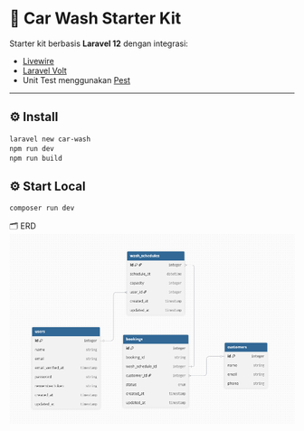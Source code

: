 # 🚗 Car Wash Starter Kit

Starter kit berbasis **Laravel 12** dengan integrasi:

-   [Livewire](https://livewire.laravel.com/)
-   [Laravel Volt](https://laravel.com/docs/volt)
-   Unit Test menggunakan [Pest](https://pestphp.com/)

---

## ⚙️ Install

```bash
laravel new car-wash
npm run dev
npm run build
```

## ⚙️ Start Local

```bash
composer run dev
```

🗂️ ERD
![Alt text](./public/car-wash-erd.png)
